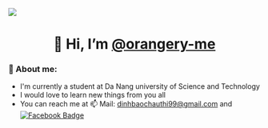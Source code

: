 ![](https://github.com/halfrost/halfrost/blob/master/icons/header_1.png)
  <h1 align="center"> 👋 Hi, I’m <a href="https://github.com/orangery-me">@orangery-me</a> </h1>


  ### 🍊 About me:
  - I'm currently a student at Da Nang university of Science and Technology
  - I would love to learn new things from you all
  - You can reach me at :mailbox: Mail: dinhbaochauthi99@gmail.com and [![Facebook Badge](https://img.shields.io/badge/Facebook-F-blue
)](https://www.facebook.com/ijwmtdnt)


<!---
orangery-me/orangery-me is a ✨ special ✨ repository because its `README.md` (this file) appears on your GitHub profile.
You can click the Preview link to take a look at your changes.
--->
